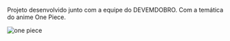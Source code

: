 Projeto desenvolvido junto com a equipe do DEVEMDOBRO. Com a temática do anime One Piece.

![one piece](https://github.com/user-attachments/assets/71177b1d-b16f-4470-aff3-51ca5a8343fd)
